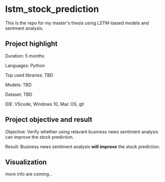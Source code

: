 # lstm_stock_prediction
This is the repo for my master's thesis using LSTM-based models and sentment analysis.

## Project highlight

Duration: 5 months

Languages: Python

Top used libraries: TBD

Models: TBD

Dataset: TBD

IDE: VScode, Windows 10, Mac OS, git

## Project objective and result

Objective: Verify whether using relavant business news sentiment analysis can improve the stock prediction.

Result: Business news sentiment analysis **will improve** the stock prediction.

## Visualization

more info are coming...
